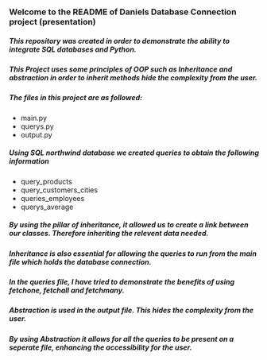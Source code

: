 ### Welcome to the README of Daniels Database Connection project (presentation)

##### This repository was created in order to demonstrate the ability to integrate SQL databases and Python.
##### This Project uses some principles of OOP such as Inheritance and abstraction in order to inherit methods hide the complexity from the user.
##### The files in this project are as followed:
- main.py
- querys.py
- output.py

##### Using SQL northwind database we created queries to obtain the following information
- query_products
- query_customers_cities
- queries_employees
- querys_average

##### By using the pillar of inheritance, it allowed us to create a link between our classes. Therefore inheriting the relevent data needed.
##### Inheritance is also essential for allowing the queries to run from the main file which holds the database connection.
##### In the queries file, I have tried to demonstrate the benefits of using fetchone, fetchall and fetchmany.
##### Abstraction is used in the output file. This hides the complexity from the user.
##### By using Abstraction it allows for all the queries to be present on a seperate file, enhancing the accessibility for the user.

